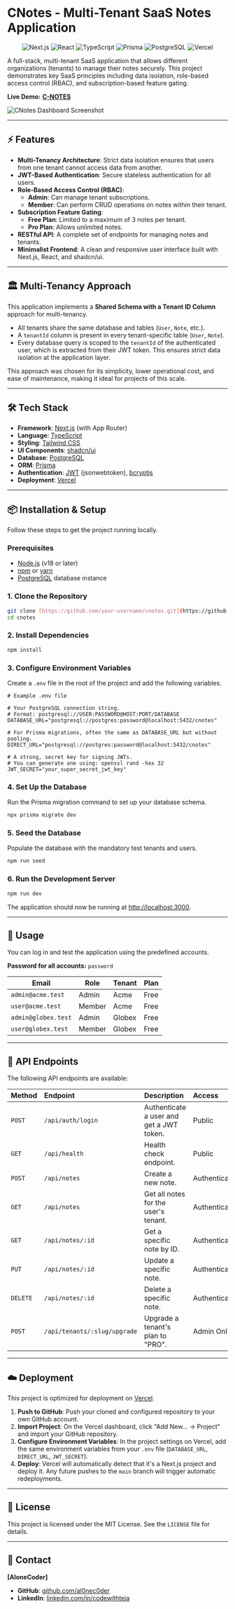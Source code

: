 
# CNotes - Multi-Tenant SaaS Notes Application

<p align="center">
  <img src="https://img.shields.io/badge/Next.js-000000?style=for-the-badge&logo=nextdotjs&logoColor=white" alt="Next.js">
  <img src="https://img.shields.io/badge/React-20232A?style=for-the-badge&logo=react&logoColor=61DAFB" alt="React">
  <img src="https://img.shields.io/badge/TypeScript-007ACC?style=for-the-badge&logo=typescript&logoColor=white" alt="TypeScript">
  <img src="https://img.shields.io/badge/Prisma-3982CE?style=for-the-badge&logo=Prisma&logoColor=white" alt="Prisma">
  <img src="https://img.shields.io/badge/PostgreSQL-316192?style=for-the-badge&logo=postgresql&logoColor=white" alt="PostgreSQL">
  <img src="https://img.shields.io/badge/Vercel-000000?style=for-the-badge&logo=vercel&logoColor=white" alt="Vercel">
</p>

A full-stack, multi-tenant SaaS application that allows different organizations (tenants) to manage their notes securely. This project demonstrates key SaaS principles including data isolation, role-based access control (RBAC), and subscription-based feature gating.


**Live Demo:** [**C-NOTES**](https://c-notes-nu.vercel.app/)

![CNotes Dashboard Screenshot](https://github.com/user-attachments/assets/babb6f43-c669-4fa7-a1b6-427d2fda534e)

---

## ⚡ Features

-   **Multi-Tenancy Architecture**: Strict data isolation ensures that users from one tenant cannot access data from another.
-   **JWT-Based Authentication**: Secure stateless authentication for all users.
-   **Role-Based Access Control (RBAC)**:
    -   **Admin**: Can manage tenant subscriptions.
    -   **Member**: Can perform CRUD operations on notes within their tenant.
-   **Subscription Feature Gating**:
    -   **Free Plan**: Limited to a maximum of 3 notes per tenant.
    -   **Pro Plan**: Allows unlimited notes.
-   **RESTful API**: A complete set of endpoints for managing notes and tenants.
-   **Minimalist Frontend**: A clean and responsive user interface built with Next.js, React, and shadcn/ui.

---

## 🏛️ Multi-Tenancy Approach

This application implements a **Shared Schema with a Tenant ID Column** approach for multi-tenancy.

-   All tenants share the same database and tables (`User`, `Note`, etc.).
-   A `tenantId` column is present in every tenant-specific table (`User`, `Note`).
-   Every database query is scoped to the `tenantId` of the authenticated user, which is extracted from their JWT token. This ensures strict data isolation at the application layer.

This approach was chosen for its simplicity, lower operational cost, and ease of maintenance, making it ideal for projects of this scale.

---

## 🛠️ Tech Stack

-   **Framework**: [Next.js](https://nextjs.org/) (with App Router)
-   **Language**: [TypeScript](https://www.typescriptlang.org/)
-   **Styling**: [Tailwind CSS](https://tailwindcss.com/)
-   **UI Components**: [shadcn/ui](https://ui.shadcn.com/)
-   **Database**: [PostgreSQL](https://www.postgresql.org/)
-   **ORM**: [Prisma](https://www.prisma.io/)
-   **Authentication**: [JWT](https://jwt.io/) (jsonwebtoken), [bcryptjs](https://www.npmjs.com/package/bcryptjs)
-   **Deployment**: [Vercel](https://vercel.com/)

---

## 📦 Installation & Setup

Follow these steps to get the project running locally.

### Prerequisites

-   [Node.js](https://nodejs.org/en/) (v18 or later)
-   [npm](https://www.npmjs.com/) or [yarn](https://yarnpkg.com/)
-   [PostgreSQL](https://www.postgresql.org/download/) database instance

### 1. Clone the Repository

```bash
git clone [https://github.com/your-username/cnotes.git](https://github.com/your-username/cnotes.git)
cd cnotes
````

### 2\. Install Dependencies

```bash
npm install
```

### 3\. Configure Environment Variables

Create a `.env` file in the root of the project and add the following variables.

```env
# Example .env file

# Your PostgreSQL connection string.
# Format: postgresql://USER:PASSWORD@HOST:PORT/DATABASE
DATABASE_URL="postgresql://postgres:password@localhost:5432/cnotes"

# For Prisma migrations, often the same as DATABASE_URL but without pooling.
DIRECT_URL="postgresql://postgres:password@localhost:5432/cnotes"

# A strong, secret key for signing JWTs.
# You can generate one using: openssl rand -hex 32
JWT_SECRET="your_super_secret_jwt_key"
```

### 4\. Set Up the Database

Run the Prisma migration command to set up your database schema.

```bash
npx prisma migrate dev
```

### 5\. Seed the Database

Populate the database with the mandatory test tenants and users.

```bash
npm run seed
```

### 6\. Run the Development Server

```bash
npm run dev
```

The application should now be running at [http://localhost:3000](https://www.google.com/search?q=http://localhost:3000).

-----

## 🚀 Usage

You can log in and test the application using the predefined accounts.

**Password for all accounts:** `password`

| Email                | Role   | Tenant | Plan |
| -------------------- | ------ | ------ | ---- |
| `admin@acme.test`    | Admin  | Acme   | Free |
| `user@acme.test`     | Member | Acme   | Free |
| `admin@globex.test`  | Admin  | Globex | Free |
| `user@globex.test`   | Member | Globex | Free |

-----

## 🔐 API Endpoints

The following API endpoints are available:

| Method | Endpoint                      | Description                                | Access          |
| :----- | :---------------------------- | :----------------------------------------- | :-------------- |
| `POST` | `/api/auth/login`             | Authenticate a user and get a JWT token.   | Public          |
| `GET`  | `/api/health`                 | Health check endpoint.                     | Public          |
| `POST` | `/api/notes`                  | Create a new note.                         | Authenticated   |
| `GET`  | `/api/notes`                  | Get all notes for the user's tenant.       | Authenticated   |
| `GET`  | `/api/notes/:id`              | Get a specific note by ID.                 | Authenticated   |
| `PUT`  | `/api/notes/:id`              | Update a specific note.                    | Authenticated   |
| `DELETE`| `/api/notes/:id`              | Delete a specific note.                    | Authenticated   |
| `POST` | `/api/tenants/:slug/upgrade`  | Upgrade a tenant's plan to "PRO".          | Admin Only      |

-----

## ☁️ Deployment

This project is optimized for deployment on [Vercel](https://vercel.com/).

1.  **Push to GitHub**: Push your cloned and configured repository to your own GitHub account.
2.  **Import Project**: On the Vercel dashboard, click "Add New... -\> Project" and import your GitHub repository.
3.  **Configure Environment Variables**: In the project settings on Vercel, add the same environment variables from your `.env` file (`DATABASE_URL`, `DIRECT_URL`, `JWT_SECRET`).
4.  **Deploy**: Vercel will automatically detect that it's a Next.js project and deploy it. Any future pushes to the `main` branch will trigger automatic redeployments.

-----

## 📜 License

This project is licensed under the MIT License. See the `LICENSE` file for details.

-----

## 👤 Contact

**[AloneCoder]**


  * **GitHub**: [github.com/al0nec0der](https://www.google.com/search?q=https://github.com/al0nec0der)
  * **LinkedIn**: [linkedin.com/in/codewithteja](https://linkedin.com/in/codewithteja)

<!-- end list -->


```
```
